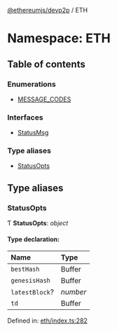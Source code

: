 [@ethereumjs/devp2p](../README.md) / ETH

# Namespace: ETH

## Table of contents

### Enumerations

- [MESSAGE\_CODES](../enums/eth.message_codes.md)

### Interfaces

- [StatusMsg](../interfaces/eth.statusmsg.md)

### Type aliases

- [StatusOpts](eth.md#statusopts)

## Type aliases

### StatusOpts

Ƭ **StatusOpts**: *object*

#### Type declaration:

Name | Type |
:------ | :------ |
`bestHash` | Buffer |
`genesisHash` | Buffer |
`latestBlock`? | *number* |
`td` | Buffer |

Defined in: [eth/index.ts:282](https://github.com/ethereumjs/ethereumjs-monorepo/blob/master/packages/devp2p/src/eth/index.ts#L282)
